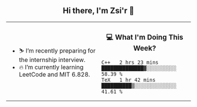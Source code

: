 <h2 align="center"> Hi there, I'm Zsi'r 👋 </h2>

<table>
    <tr>
        <td valign="center" width="50%">
            <ul>
                <li> ⛷️ I’m recently preparing for the internship interview.</li>
                <li> 🔥 I’m currently learning LeetCode and MIT 6.828.</li>
            </ul>
        </td>
       <td valign="top" width="50%">

<h3 align="center"> 💻 What I'm Doing This Week? </h3>

<!--START_SECTION:waka-->
```text
C++   2 hrs 23 mins   ██████████████▓░░░░░░░░░░   58.39 % 
TeX   1 hr 42 mins    ██████████▒░░░░░░░░░░░░░░   41.61 % 
```
<!--END_SECTION:waka-->
</td></tr>
</table>
